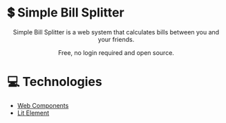 # 💲 Simple Bill Splitter

<p align="center">Simple Bill Splitter is a web system that calculates bills between you and your friends.</p>
<p align="center">Free, no login required and open source.</p>

# 💻 Technologies

- [Web Components](https://developer.mozilla.org/en-US/docs/Web/API/Web_components)
- [Lit Element](https://lit.dev/)
